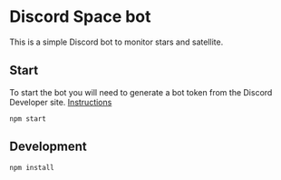 # Discord Space bot 

This is a simple Discord bot to monitor stars and satellite.

## Start

To start the bot you will need to generate a bot token from the Discord Developer site. [Instructions](https://discordpy.readthedocs.io/en/latest/discord.html)

```
npm start
```

## Development

```
npm install 
```

